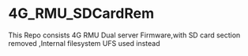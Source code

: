 # 4G_RMU_SDCardRem
This Repo consists  4G RMU Dual server Firmware,with SD card section removed ,Internal filesystem UFS used instead
